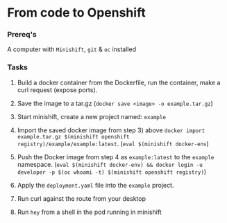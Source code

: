 # From code to Openshift

### Prereq's

A computer with `Minishift`, `git` & `oc` installed


### Tasks

1) Build a docker container from the Dockerfile, run the container, make a curl request (expose ports).

2) Save the image to a tar.gz (`docker save <image> -o example.tar.gz`)

3) Start minishift, create a new project named: `example`

4) Import the saved docker image from step 3) above `docker import example.tar.gz $(minishift openshift registry)/example/example:latest`. (`eval $(minishift docker-env`)

5) Push the Docker image from step 4 as `example:latest` to the `example` namespace. (`eval $(minishift docker-env) && docker login -u developer -p $(oc whoami -t) $(minishift openshift registry)`)

6) Apply the `deployment.yaml` file into the `example` project.

7) Run curl against the route from your desktop

8) Run `hey` from a shell in the pod running in minishift

